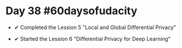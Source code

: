 # Day 38 #60daysofudacity

- ✔ Completed the Lession 5 "Local and Global Differential Privacy"

- ✔ Started the Lession 6 "Differential Privacy for Deep Learning"
